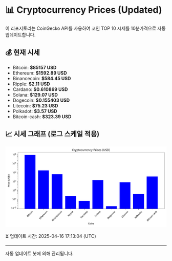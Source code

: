 
# 📊 Cryptocurrency Prices (Updated)

이 리포지토리는 CoinGecko API를 사용하여 코인 TOP 10 시세를 10분가격으로 자동 업데이트합니다.

## 💰 현재 시세
- Bitcoin: **$85157 USD**
- Ethereum: **$1592.89 USD**
- Binancecoin: **$584.45 USD**
- Ripple: **$2.11 USD**
- Cardano: **$0.610869 USD**
- Solana: **$129.07 USD**
- Dogecoin: **$0.155403 USD**
- Litecoin: **$75.23 USD**
- Polkadot: **$3.57 USD**
- Bitcoin-cash: **$323.39 USD**

## 📈 시세 그래프 (로그 스케일 적용)
![Crypto Prices](crypto_prices.png)

⏳ 업데이트 시간: 2025-04-16 17:13:04 (UTC)

---
자동 업데이트 봇에 의해 관리됩니다.
